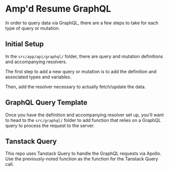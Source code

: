 # Amp'd Resume GraphQL

In order to query data via GraphQL, there are a few steps to take for each type of query or
mutation.

## Initial Setup

In the `src/app/api/graphql/` folder, there are query and mutation definitions and accompanying
resolvers.

The first step to add a new query or mutation is to add the definition and associated types and
variables.

Then, add the resolver necessary to actually fetch/update the data.

## GraphQL Query Template

Once you have the definition and accompanying resolver set up, you'll want to head to the
`src/graphql/` folder to add function that relies on a GraphQL query to process the request to the
server.

## Tanstack Query

This repo uses Tanstack Query to handle the GraphQL requests via Apollo. Use the previously-noted
function as the function for the Tanstack Query call.
